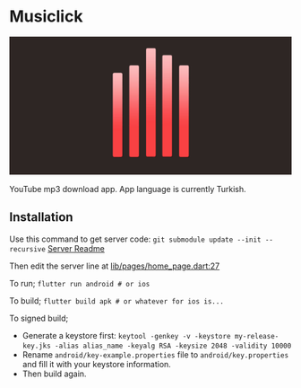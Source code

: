 # Musiclick

<div align="center"><img src="playstore/main.jpg"></div>

YouTube mp3 download app. App language is currently Turkish.

## Installation

Use this command to get server code: `git submodule update --init --recursive`
[Server Readme](https://github.com/akinozgen/ytmp3-node/tree/e331f215de6ce60ec5c79350315c97067594fa4d#readme)

Then edit the server line at [lib/pages/home_page.dart:27](https://github.com/akinozgen/ytmp3-android/blob/c78505a124cac6300472f4e562a34383b658f0a9/lib/pages/home_page.dart#L27)

To run;
`flutter run android # or ios`

To build;
`flutter build apk # or whatever for ios is...`

To signed build;
* Generate a keystore first: `keytool -genkey -v -keystore my-release-key.jks -alias alias_name -keyalg RSA -keysize 2048 -validity 10000`
* Rename `android/key-example.properties` file to `android/key.properties` and fill it with your keystore information.
* Then build again.
